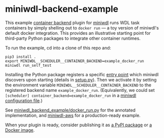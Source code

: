 # miniwdl-backend-example

This example [container backend](https://miniwdl.readthedocs.io/en/latest/runner_backends.html) plugin for [miniwdl](https://github.com/chanzuckerberg/miniwdl) runs WDL task containers by simply shelling out to `docker run` &mdash; a toy version of miniwdl's default docker integration. This provides an illustrative starting point for third-party Python packages to integrate other container runtimes.

To run the example, cd into a clone of this repo and:

```
pip3 install .
export MINIWDL__SCHEDULER__CONTAINER_BACKEND=example_docker_run
miniwdl run_self_test
```

Installing the Python package registers a specific [entry point](https://packaging.python.org/en/latest/specifications/entry-points/) which miniwdl discovers upon starting (details in [setup.py](https://github.com/miniwdl-ext/miniwdl-backend-example/blob/main/setup.py)). Then we activate it by setting the environment variable `MINIWDL__SCHEDULER__CONTAINER_BACKEND` to the registered backend name `example_docker_run`. (Equivalently, we could set `[scheduler] container_backend=example_docker_run` in a [miniwdl configuration file](https://miniwdl.readthedocs.io/en/latest/runner_reference.html#configuration).)

See [miniwdl_backend_example/docker_run.py](https://github.com/miniwdl-ext/miniwdl-backend-example/blob/main/miniwdl_backend_example/docker_run.py) for the annotated implementation, and [miniwdl-aws](https://github.com/miniwdl-ext/miniwdl-aws) for a production-ready example.

When your plugin is ready, consider publishing it as [a PyPI package](https://github.com/miniwdl-ext/miniwdl-aws/blob/main/release.sh) or [a Docker image](https://github.com/miniwdl-ext/miniwdl-aws/blob/main/Dockerfile).
